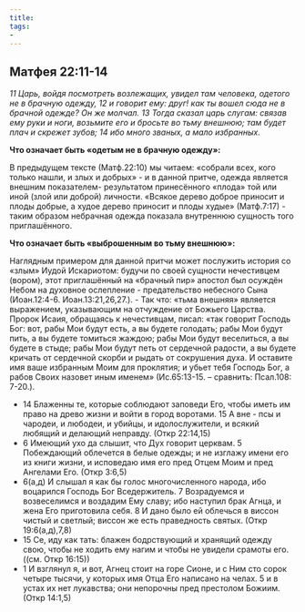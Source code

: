 ```yaml
---
title: 
tags: 
- 
---
```


## Матфея 22:11-14

*11 Царь, войдя посмотреть возлежащих, увидел там человека, одетого не в брачную одежду, 12 и говорит ему: друг! как ты вошел сюда не в брачной одежде? Он же молчал. 13 Тогда сказал царь слугам: связав ему руки и ноги, возьмите его и бросьте во тьму внешнюю; там будет плач и скрежет зубов; 14 ибо много званых, а мало избранных.*

**Что означает быть «одетым не в брачную одежду»:**

В предыдущем тексте (Матф.22:10) мы читаем: «собрали всех, кого только нашли, и злых и добрых» - и в данной притче, одежда является внешним показателем- результатом принесённого «плода» той или иной (злой или доброй) личности. «Всякое дерево доброе приносит и плоды добрые, а худое дерево приносит и плоды худые» (Матф.7:17) - таким образом небрачная одежда показала внутреннюю сущность того приглашённого. 

**Что означает быть «выброшенным во тьму внешнюю»:**

Наглядным примером для данной притчи может послужить история со «злым» Иудой Искариотом: будучи по своей сущности нечестивцем (вором), этот приглашённый на «брачный пир» апостол был осуждён Небом на духовное ослепление - предательство небесного Сына (Иоан.12:4-6. Иоан.13:21,26,27.). - Так что: «тьма внешняя» является выражением, указывающим на отчуждение от Божьего Царства. Пророк Исаия, обращаясь к нечестивцам, писал: «так говорит Господь Бог: вот, рабы Мои будут есть, а вы будете голодать; рабы Мои будут пить, а вы будете томиться жаждою; рабы Мои будут веселиться, а вы будете в стыде; рабы Мои будут петь от сердечной радости, а вы будете кричать от сердечной скорби и рыдать от сокрушения духа. И оставите имя ваше избранным Моим для проклятия; и убьет тебя Господь Бог, а рабов Своих назовет иным именем» (Ис.65:13-15. – сравнить: Псал.108: 7-20.). 

- 14 Блаженны те, которые соблюдают заповеди Его, чтобы иметь им право на древо жизни и войти в город воротами. 15 А вне - псы и чародеи, и любодеи, и убийцы, и идолослужители, и всякий любящий и делающий неправду. (Откр 22:14,15)
- 6 Имеющий ухо да слышит, что Дух говорит церквам. 5 Побеждающий облечется в белые одежды; и не изглажу имени его из книги жизни, и исповедаю имя его пред Отцем Моим и пред Ангелами Его. (Откр 3:6,5)
- 6(а,д) И слышал я как бы голос многочисленного народа, ибо воцарился Господь Бог Вседержитель. 7 Возрадуемся и возвеселимся и воздадим Ему славу; ибо наступил брак Агнца, и жена Его приготовила себя. 8 И дано было ей облечься в виссон чистый и светлый; виссон же есть праведность святых. (Откр 19:6(а,д),7,8)
- 15 Се, иду как тать: блажен бодрствующий и хранящий одежду свою, чтобы не ходить ему нагим и чтобы не увидели срамоты его. ((см. Откр 16:15))
- 1 И взглянул я, и вот, Агнец стоит на горе Сионе, и с Ним сто сорок четыре тысячи, у которых имя Отца Его написано на челах. 5 и в устах их нет лукавства; они непорочны пред престолом Божиим. (Откр 14:1,5)